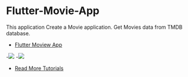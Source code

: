 # Flutter-Movie-App

This application Create a Movie application.
Get Movies data from TMDB database.


- [Flutter Moview App](https://rrtutors.com/projectsInfo/flutter-movie-app-from-tmdb-database)

-![](https://rrtutors.com/uploads/langpostimg/Movie-list.jpg)
-![](https://rrtutors.com/uploads/langpostimg/Movie-details.jpg)

- [Read More Tutorials](https://rrtutors.com/tutorials/)
